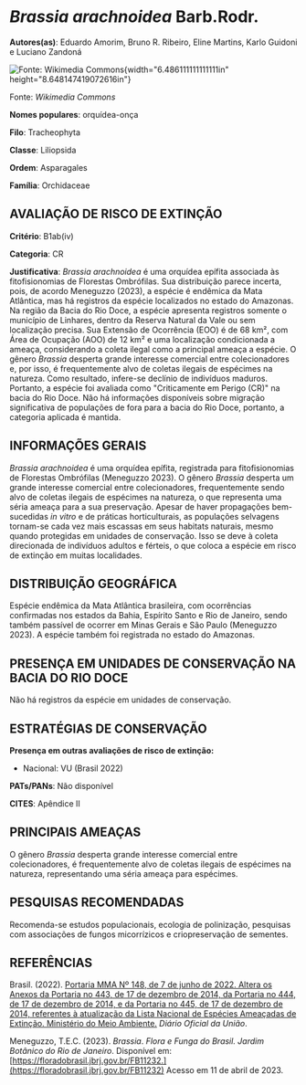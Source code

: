# *Brassia arachnoidea* Barb.Rodr.

**Autores(as)**: Eduardo Amorim, Bruno R. Ribeiro, Eline Martins, Karlo Guidoni e Luciano Zandoná

![Fonte: Wikimedia Commons](media/rId20.jpg){width="6.486111111111111in" height="8.648147419072616in"}

Fonte: *Wikimedia Commons*

**Nomes populares**: orquídea-onça

**Filo**: Tracheophyta

**Classe**: Liliopsida

**Ordem**: Asparagales

**Família**: Orchidaceae

## AVALIAÇÃO DE RISCO DE EXTINÇÃO

**Critério**: B1ab(iv)

**Categoria**: CR

**Justificativa**: *Brassia arachnoidea* é uma orquídea epífita associada às fitofisionomias de Florestas Ombrófilas. Sua distribuição parece incerta, pois, de acordo Meneguzzo (2023), a espécie é endêmica da Mata Atlântica, mas há registros da espécie localizados no estado do Amazonas. Na região da Bacia do Rio Doce, a espécie apresenta registros somente o município de Linhares, dentro da Reserva Natural da Vale ou sem localização precisa. Sua Extensão de Ocorrência (EOO) é de 68 km², com Área de Ocupação (AOO) de 12 km² e uma localização condicionada a ameaça, considerando a coleta ilegal como a principal ameaça a espécie.  O gênero *Brassia* desperta grande interesse comercial entre colecionadores e, por isso, é frequentemente alvo de coletas ilegais de espécimes na natureza. Como resultado, infere-se declínio de indivíduos maduros. Portanto, a espécie foi avaliada como "Criticamente em Perigo (CR)" na bacia do Rio Doce. Não há informações
disponíveis sobre migração significativa de populações de fora para a bacia do Rio Doce, portanto, a categoria aplicada é mantida.

## INFORMAÇÕES GERAIS

*Brassia arachnoidea* é uma orquídea epífita, registrada para fitofisionomias de Florestas Ombrófilas (Meneguzzo 2023). O gênero *Brassia* desperta um grande interesse comercial entre colecionadores, frequentemente sendo alvo de coletas ilegais de espécimes na natureza, o que representa uma séria ameaça para a sua preservação. Apesar de haver propagações bem-sucedidas *in vitro* e de práticas horticulturais, as populações selvagens tornam-se cada vez mais escassas em seus habitats naturais, mesmo quando protegidas em unidades de conservação. Isso se deve à coleta direcionada de indivíduos adultos e férteis, o que coloca a espécie em risco de extinção em muitas localidades.

## DISTRIBUIÇÃO GEOGRÁFICA

Espécie endêmica da Mata Atlântica brasileira, com ocorrências confirmadas nos estados da Bahia, Espírito Santo e Rio de Janeiro, sendo também passível de ocorrer em Minas Gerais e São Paulo (Meneguzzo 2023).  A espécie também foi registrada no estado do Amazonas.

## PRESENÇA EM UNIDADES DE CONSERVAÇÃO NA BACIA DO RIO DOCE

Não há registros da espécie em unidades de conservação.

## ESTRATÉGIAS DE CONSERVAÇÃO

**Presença em outras avaliações de risco de extinção:**

-   Nacional: VU (Brasil 2022)

**PATs/PANs**: Não disponível

**CITES**: Apêndice II

## PRINCIPAIS AMEAÇAS

O gênero *Brassia* desperta grande interesse comercial entre colecionadores, é frequentemente alvo de coletas ilegais de espécimes na natureza, representando uma séria ameaça para espécimes.

## PESQUISAS RECOMENDADAS

Recomenda-se estudos populacionais, ecologia de polinização, pesquisas com associações de fungos micorrízicos e criopreservação de sementes.

## REFERÊNCIAS

Brasil. (2022). [Portaria MMA Nº 148, de 7 de junho de 2022. Altera os Anexos da Portaria no 443, de 17 de dezembro de 2014, da Portaria no 444, de 17 de dezembro de 2014, e da Portaria no 445, de 17 de dezembro de 2014, referentes à atualização da Lista Nacional de Espécies Ameaçadas de Extinção. Ministério do Meio Ambiente.](https://in.gov.br/en/web/dou/-/portaria-mma-n-148-de-7-de-junho-de-2022-406272733) *Diário Oficial da União*.

Meneguzzo, T.E.C. (2023). *Brassia*. *Flora e Funga do Brasil. Jardim Botânico do Rio de Janeiro*. Disponível em: [https://floradobrasil.jbrj.gov.br/FB11232.](https://floradobrasil.jbrj.gov.br/FB11232) Acesso em 11 de abril de 2023.
